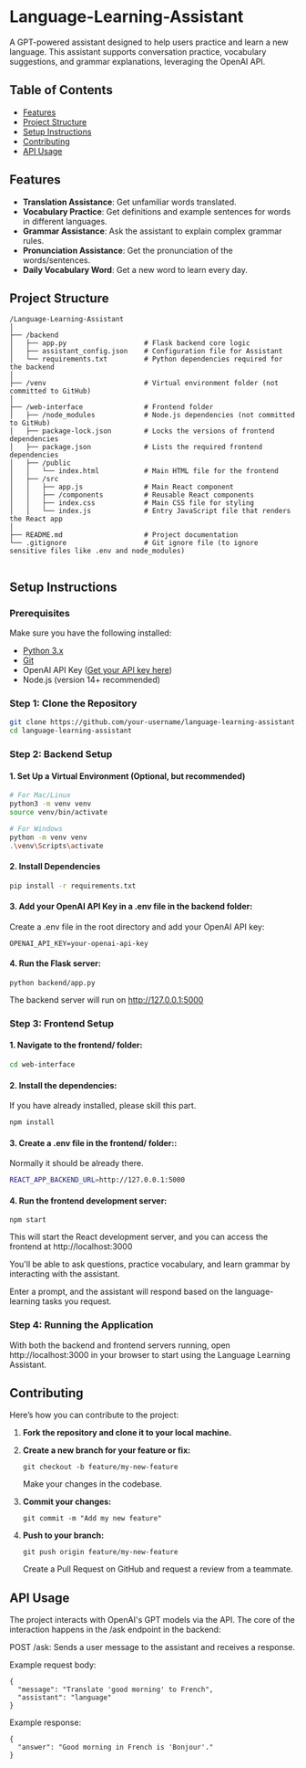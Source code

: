 # Language-Learning-Assistant

A GPT-powered assistant designed to help users practice and learn a new language. This assistant supports conversation practice, vocabulary suggestions, and grammar explanations, leveraging the OpenAI API.

## Table of Contents

- [Features](#features)
- [Project Structure](#project-structure)
- [Setup Instructions](#setup-instructions)
- [Contributing](#contributing)
- [API Usage](#api-usage)

## Features

- **Translation Assistance**: Get unfamiliar words translated.
- **Vocabulary Practice**: Get definitions and example sentences for words in different languages.
- **Grammar Assistance**: Ask the assistant to explain complex grammar rules.
- **Pronunciation Assistance**: Get the pronunciation of the words/sentences.
- **Daily Vocabulary Word**: Get a new word to learn every day.

## Project Structure

```
/Language-Learning-Assistant
│
├── /backend
│   ├── app.py                   # Flask backend core logic
│   ├── assistant_config.json    # Configuration file for Assistant
│   └── requirements.txt         # Python dependencies required for the backend
│
├── /venv                        # Virtual environment folder (not committed to GitHub)
│
├── /web-interface               # Frontend folder
│   ├── /node_modules            # Node.js dependencies (not committed to GitHub)
│   ├── package-lock.json        # Locks the versions of frontend dependencies
│   ├── package.json             # Lists the required frontend dependencies
│   ├── /public
│   │   └── index.html           # Main HTML file for the frontend
│   ├── /src
│   │   ├── app.js               # Main React component
│   │   ├── /components          # Reusable React components
│   │   ├── index.css            # Main CSS file for styling
│   │   └── index.js             # Entry JavaScript file that renders the React app
│
├── README.md                    # Project documentation
└── .gitignore                   # Git ignore file (to ignore sensitive files like .env and node_modules)


```

## Setup Instructions

### Prerequisites

Make sure you have the following installed:

- [Python 3.x](https://www.python.org/downloads/)
- [Git](https://git-scm.com/)
- OpenAI API Key ([Get your API key here](https://platform.openai.com/account/api-keys))
- Node.js (version 14+ recommended)

### Step 1: Clone the Repository

```bash
git clone https://github.com/your-username/language-learning-assistant.git
cd language-learning-assistant
```

### Step 2: Backend Setup

#### 1. Set Up a Virtual Environment (Optional, but recommended)

```bash
# For Mac/Linux
python3 -m venv venv
source venv/bin/activate

# For Windows
python -m venv venv
.\venv\Scripts\activate
```

#### 2. Install Dependencies

```bash
pip install -r requirements.txt
```

#### 3. Add your OpenAI API Key in a .env file in the backend folder:

Create a .env file in the root directory and add your OpenAI API key:

```
OPENAI_API_KEY=your-openai-api-key
```

#### 4. Run the Flask server:

```
python backend/app.py
```

The backend server will run on http://127.0.0.1:5000

### Step 3: Frontend Setup

#### 1. Navigate to the frontend/ folder:

```bash
cd web-interface
```

#### 2. Install the dependencies:

If you have already installed, please skill this part.

```bash
npm install
```

#### 3. Create a .env file in the frontend/ folder::

Normally it should be already there.

```bash
REACT_APP_BACKEND_URL=http://127.0.0.1:5000
```

#### 4. Run the frontend development server:

```
npm start

```

This will start the React development server, and you can access the frontend at http://localhost:3000

You'll be able to ask questions, practice vocabulary, and learn grammar by interacting with the assistant.

Enter a prompt, and the assistant will respond based on the language-learning tasks you request.

### Step 4: Running the Application

With both the backend and frontend servers running, open http://localhost:3000 in your browser to start using the Language Learning Assistant.

## Contributing

Here’s how you can contribute to the project:

1. **Fork the repository and clone it to your local machine.**

2. **Create a new branch for your feature or fix:**

   ```
   git checkout -b feature/my-new-feature
   ```

   Make your changes in the codebase.

3. **Commit your changes:**

   ```
   git commit -m "Add my new feature"
   ```

4. **Push to your branch:**

   ```
   git push origin feature/my-new-feature
   ```

   Create a Pull Request on GitHub and request a review from a teammate.

## API Usage

The project interacts with OpenAI's GPT models via the API. The core of the interaction happens in the /ask endpoint in the backend:

POST /ask: Sends a user message to the assistant and receives a response.

Example request body:

```
{
  "message": "Translate 'good morning' to French",
  "assistant": "language"
}
```

Example response:

```
{
  "answer": "Good morning in French is 'Bonjour'."
}

```
